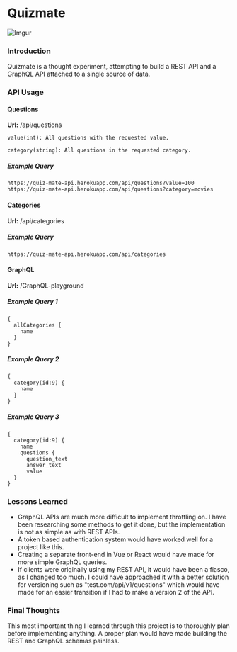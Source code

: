 # Quizmate

![Imgur](https://i.imgur.com/0x21V50.png)

### Introduction
Quizmate is a thought experiment, attempting to build a REST API and a GraphQL API attached to a single source of data. 

### API Usage

#### Questions
**Url:** /api/questions 
    
    value(int): All questions with the requested value.
    
    category(string): All questions in the requested category.

##### Example Query
```
https://quiz-mate-api.herokuapp.com/api/questions?value=100
https://quiz-mate-api.herokuapp.com/api/questions?category=movies
```

#### Categories
**Url:** /api/categories

##### Example Query
```
https://quiz-mate-api.herokuapp.com/api/categories
```

#### GraphQL
**Url:** /GraphQL-playground

##### Example Query 1
```
{
  allCategories {
    name
  }
}
```

##### Example Query 2
```
{
  category(id:9) {
    name
  }
}
```

##### Example Query 3
```
{
  category(id:9) {
    name
    questions {
      question_text
      answer_text
      value
  }
}
```

### Lessons Learned
- GraphQL APIs are much more difficult to implement throttling on.  I have been researching some methods to get it done, but the implementation is not as simple as with REST APIs.
- A token based authentication system would have worked well for a project like this.  
- Creating a separate front-end in Vue or React would have made for more simple GraphQL queries.
- If clients were originally using my REST API, it would have been a fiasco, as I changed too much.  I could have approached it with a better solution for versioning such as "test.com/api/v1/questions" which would have made for an easier transition if I had to make a version 2 of the API.

### Final Thoughts
This most important thing I learned through this project is to thoroughly plan before implementing anything. A proper plan would have made building the REST and GraphQL schemas painless.  
